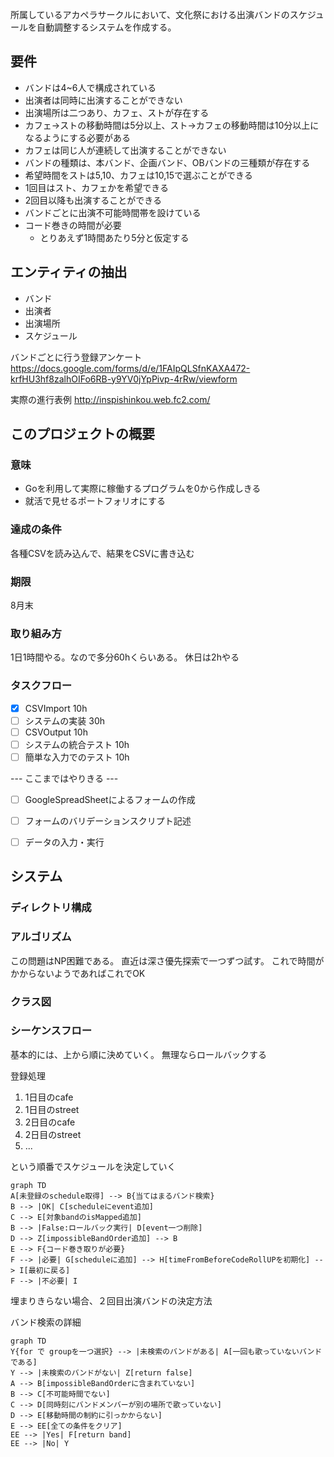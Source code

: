 所属しているアカペラサークルにおいて、文化祭における出演バンドのスケジュールを自動調整するシステムを作成する。

## 要件
- バンドは4~6人で構成されている
- 出演者は同時に出演することができない
- 出演場所は二つあり、カフェ、ストが存在する
- カフェ→ストの移動時間は5分以上、スト→カフェの移動時間は10分以上になるようにする必要がある
- カフェは同じ人が連続して出演することができない
- バンドの種類は、本バンド、企画バンド、OBバンドの三種類が存在する
- 希望時間をストは5,10、カフェは10,15で選ぶことができる
- 1回目はスト、カフェかを希望できる
- 2回目以降も出演することができる
- バンドごとに出演不可能時間帯を設けている
- コード巻きの時間が必要
  - とりあえず1時間あたり5分と仮定する

## エンティティの抽出
- バンド
- 出演者
- 出演場所
- スケジュール

バンドごとに行う登録アンケート
https://docs.google.com/forms/d/e/1FAIpQLSfnKAXA472-krfHU3hf8zalhOIFo6RB-y9YV0jYpPivp-4rRw/viewform

実際の進行表例
http://inspishinkou.web.fc2.com/


## このプロジェクトの概要

### 意味
- Goを利用して実際に稼働するプログラムを0から作成しきる
- 就活で見せるポートフォリオにする

### 達成の条件
各種CSVを読み込んで、結果をCSVに書き込む

### 期限
8月末

### 取り組み方
1日1時間やる。なので多分60hくらいある。
休日は2hやる

### タスクフロー
- [x] CSVImport 10h
- [ ] システムの実装 30h
- [ ] CSVOutput 10h
- [ ] システムの統合テスト 10h
- [ ] 簡単な入力でのテスト 10h

--- ここまではやりきる ---

- [ ] GoogleSpreadSheetによるフォームの作成
- [ ] フォームのバリデーションスクリプト記述
- [ ] データの入力・実行





## システム

### ディレクトリ構成


### アルゴリズム

この問題はNP困難である。
直近は深さ優先探索で一つずつ試す。
これで時間がかからないようであればこれでOK

### クラス図

<!-- ```mermaid
classDiagram
    Band : ID
    Band : Name
    Band : DesireLocationID
    Band : BandType
    Band : IsMultiPlay
    Member : ID
    Location: ID
    Schedule: ID
``` -->

### シーケンスフロー

基本的には、上から順に決めていく。
無理ならロールバックする

登録処理

1. 1日目のcafe
2. 1日目のstreet
3. 2日目のcafe
4. 2日目のstreet
5. ...

という順番でスケジュールを決定していく

```mermaid
graph TD
A[未登録のschedule取得] --> B{当てはまるバンド検索}
B --> |OK| C[scheduleにevent追加]
C --> E[対象bandのisMapped追加]
B --> |False:ロールバック実行| D[event一つ削除]
D --> Z[impossibleBandOrder追加] --> B
E --> F{コード巻き取りが必要}
F --> |必要| G[scheduleに追加] --> H[timeFromBeforeCodeRollUPを初期化] --> I[最初に戻る]
F --> |不必要| I
```

埋まりきらない場合、２回目出演バンドの決定方法

バンド検索の詳細

```mermaid
graph TD
Y{for で groupを一つ選択} --> |未検索のバンドがある| A[一回も歌っていないバンドである]
Y --> |未検索のバンドがない| Z[return false]
A --> B[impossibleBandOrderに含まれていない]
B --> C[不可能時間でない]
C --> D[同時刻にバンドメンバーが別の場所で歌っていない]
D --> E[移動時間の制約に引っかからない]
E --> EE[全ての条件をクリア]
EE --> |Yes| F[return band]
EE --> |No| Y
```

